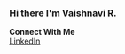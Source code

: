 ### Hi there I'm Vaishnavi R.

**Connect With Me**  
[LinkedIn](https://www.linkedin.com/in/vaishnavi-r-74bb69245/)
 

